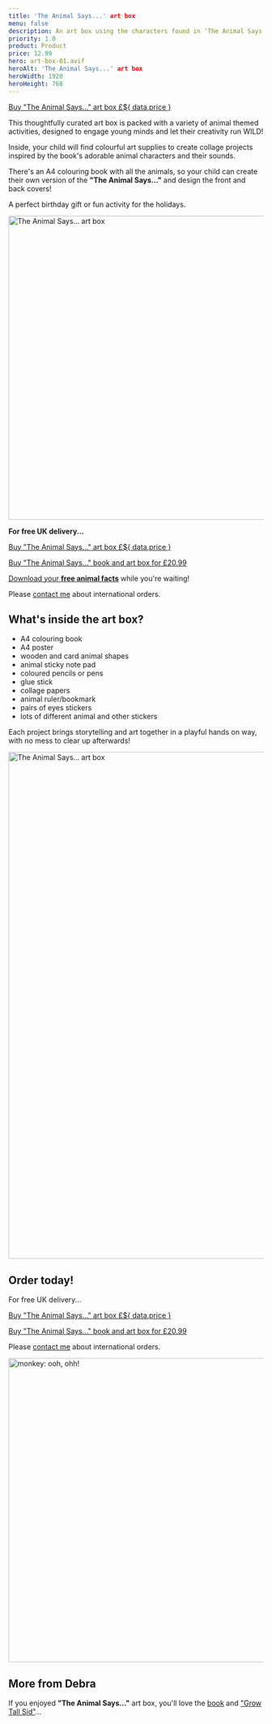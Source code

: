 ```yaml
---
title: 'The Animal Says...' art box
menu: false
description: An art box using the characters found in 'The Animal Says...' book by Debra Wellington.
priority: 1.0
product: Product
price: 12.99
hero: art-box-01.avif
heroAlt: 'The Animal Says...' art box
heroWidth: 1920
heroHeight: 768
---
```


<p><a href="https://www.paypal.com/ncp/payment/K4A3SX8V4HYES" class="button">Buy "The Animal Says..." art box &pound;${ data.price }</a></p>

This thoughtfully curated art box is packed with a variety of animal themed activities, designed to engage young minds and let their creativity run WILD!

Inside, your child will find colourful art supplies to create collage projects inspired by the book's adorable animal characters and their sounds.

There's an A4 colouring book with all the animals, so your child can create their own version of the **"The Animal Says..."** and design the front and back covers!

A perfect birthday gift or fun activity for the holidays.

<img src="--ROOT--images/art-box-02.avif" alt="The Animal Says... art box" width="1000" height="600">

**For free UK delivery...**

<p><a href="https://www.paypal.com/ncp/payment/K4A3SX8V4HYES" class="button">Buy "The Animal Says..." art box &pound;${ data.price }</a></p>

<p><a href="https://www.paypal.com/ncp/payment/Z4S7KSQRVJWA4" class="button">Buy "The Animal Says..." book and art box for &pound;20.99</a></p>

[Download your **free animal facts**](--ROOT--download/animal-facts.pdf) while you're waiting!

Please [contact me](--ROOT--about/) about international orders.


## What's inside the art box?

* A4 colouring book
* A4 poster
* wooden and card animal shapes
* animal sticky note pad
* coloured pencils or pens
* glue stick
* collage papers
* animal ruler/bookmark
* pairs of eyes stickers
* lots of different animal and other stickers


Each project brings storytelling and art together in a playful hands on way, with no mess to clear up afterwards!

<img src="--ROOT--images/art-box-03.avif" alt="The Animal Says... art box" width="1000" height="1000">


## Order today!

For free UK delivery...

<p><a href="https://www.paypal.com/ncp/payment/K4A3SX8V4HYES" class="button">Buy "The Animal Says..." art box &pound;${ data.price }</a></p>

<p><a href="https://www.paypal.com/ncp/payment/Z4S7KSQRVJWA4" class="button">Buy "The Animal Says..." book and art box for &pound;20.99</a></p>

Please [contact me](--ROOT--about/) about international orders.

<img src="--ROOT--images/monkey.avif" alt="monkey: ooh, ohh!" width="800" height="600" class="noborder">


## More from Debra

If you enjoyed **"The Animal Says..."** art box, you'll love the [book](--ROOT--books/the-animal-says/) and ["Grow Tall Sid"](--ROOT--books/grow-tall-sid/)...
